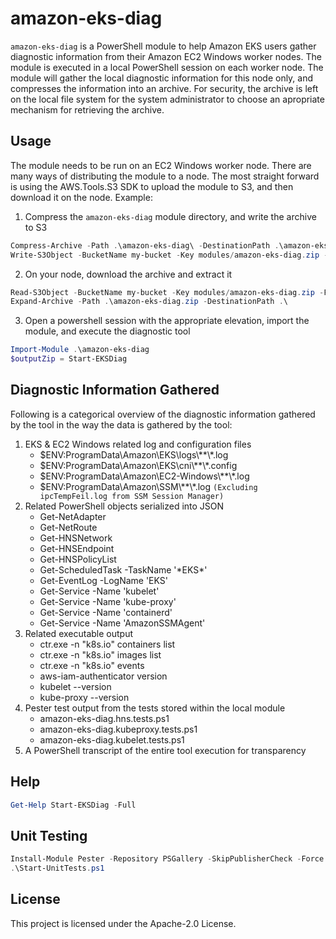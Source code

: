 # amazon-eks-diag

`amazon-eks-diag` is a PowerShell module to help Amazon EKS users gather diagnostic information from their Amazon EC2 Windows worker nodes. The module is executed in a local PowerShell session on each worker node. The module will gather the local diagnostic information for this node only, and compresses the information into an archive. For security, the archive is left on the local file system for the system administrator to choose an apropriate mechanism for retrieving the archive.

## Usage
The module needs to be run on an EC2 Windows worker node. There are many ways of distributing the module to a node. The most straight forward is using the AWS.Tools.S3 SDK to upload the module to S3, and then download it on the node. Example:
1. Compress the `amazon-eks-diag` module directory, and write the archive to S3
```powershell
Compress-Archive -Path .\amazon-eks-diag\ -DestinationPath .\amazon-eks-diag.zip
Write-S3Object -BucketName my-bucket -Key modules/amazon-eks-diag.zip -File .\amazon-eks-diag.zip
```
2. On your node, download the archive and extract it
```powershell
Read-S3Object -BucketName my-bucket -Key modules/amazon-eks-diag.zip -File .\amazon-eks-diag.zip
Expand-Archive -Path .\amazon-eks-diag.zip -DestinationPath .\
```
3. Open a powershell session with the appropriate elevation, import the module, and execute the diagnostic tool
```powershell
Import-Module .\amazon-eks-diag
$outputZip = Start-EKSDiag
```
## Diagnostic Information Gathered
Following is a categorical overview of the diagnostic information gathered by the tool in the way the data is gathered by the tool:
1. EKS & EC2 Windows related log and configuration files
    * $ENV:ProgramData\Amazon\EKS\logs\\**\\*.log
    * $ENV:ProgramData\Amazon\EKS\cni\\**\\*.config
    * $ENV:ProgramData\Amazon\EC2-Windows\\**\\*.log
    * $ENV:ProgramData\Amazon\SSM\\**\\*.log `(Excluding ipcTempFeil.log from SSM Session Manager)`
2. Related PowerShell objects serialized into JSON
    * Get-NetAdapter
    * Get-NetRoute
    * Get-HNSNetwork
    * Get-HNSEndpoint
    * Get-HNSPolicyList
    * Get-ScheduledTask -TaskName '\*EKS\*'
    * Get-EventLog -LogName 'EKS'
    * Get-Service -Name 'kubelet'
    * Get-Service -Name 'kube-proxy'
    * Get-Service -Name 'containerd'
    * Get-Service -Name 'AmazonSSMAgent'
3. Related executable output
    * ctr.exe -n "k8s.io" containers list
    * ctr.exe -n "k8s.io" images list
    * ctr.exe -n "k8s.io" events
    * aws-iam-authenticator version
    * kubelet --version
    * kube-proxy --version
4. Pester test output from the tests stored within the local module
    * amazon-eks-diag.hns.tests.ps1
    * amazon-eks-diag.kubeproxy.tests.ps1
    * amazon-eks-diag.kubelet.tests.ps1
5. A PowerShell transcript of the entire tool execution for transparency

## Help

```powershell
Get-Help Start-EKSDiag -Full
```

## Unit Testing

```powershell
Install-Module Pester -Repository PSGallery -SkipPublisherCheck -Force
.\Start-UnitTests.ps1
```

## License

This project is licensed under the Apache-2.0 License.
